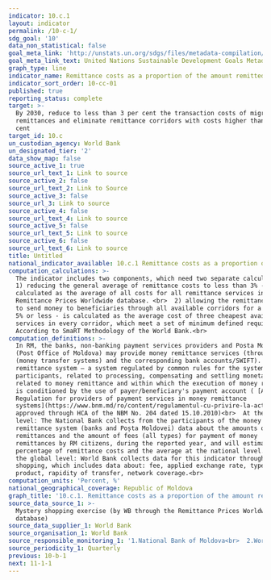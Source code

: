 ```yaml
---
indicator: 10.c.1
layout: indicator
permalink: /10-c-1/
sdg_goal: '10'
data_non_statistical: false
goal_meta_link: 'http://unstats.un.org/sdgs/files/metadata-compilation/Metadata-Goal-10.pdf'
goal_meta_link_text: United Nations Sustainable Development Goals Metadata (pdf 564kB)
graph_type: line
indicator_name: Remittance costs as a proportion of the amount remitted
indicator_sort_order: 10-cc-01
published: true
reporting_status: complete
target: >-
  By 2030, reduce to less than 3 per cent the transaction costs of migrant
  remittances and eliminate remittance corridors with costs higher than 5 per
  cent
target_id: 10.c
un_custodian_agency: World Bank
un_designated_tier: '2'
data_show_map: false
source_active_1: true
source_url_text_1: Link to source
source_active_2: false
source_url_text_2: Link to Source
source_active_3: false
source_url_3: Link to source
source_active_4: false
source_url_text_4: Link to source
source_active_5: false
source_url_text_5: Link to source
source_active_6: false
source_url_text_6: Link to source
title: Untitled
national_indicator_available: 10.c.1 Remittance costs as a proportion of the amount remitted (%)
computation_calculations: >-
  The indicator includes two components, which need two separate calculations:
  1) reducing the general average of remittance costs to less than 3% - is
  calculated as the average of all costs for all remittance services included in
  Remittance Prices Worldwide database. <br>  2) allowing the remittance senders
  to send money to beneficiaries through all available corridors for a cost of
  5% or less - is calculated as the average cost of three cheapest available
  services in every corridor, which meet a set of minimum defined requirements,
  According to SmaRT Methodology of the World Bank.<br>
computation_definitions: >-
  In RM, the banks, non-banking payment services providers and Posta Moldova
  (Post Office of Moldova) may provide money remittance services (through MTS
  (money transfer systems) and the corresponding bank accounts/SWIFT). Money
  remittance system – a system regulated by common rules for the system
  participants, related to processing, compensating and settling monetary means
  related to money remittance and within which the execution of money remittance
  is conditioned by the use of payer/beneficiary's payment account ( [Activity
  Regulation for providers of payment services in money remittance
  systems](https://www.bnm.md/ro/content/regulamentul-cu-privire-la-activitatea-prestatorilor-de-servicii-de-plata-sistemele-de),
  approved through HCA of the NBM No. 204 dated 15.10.2010)<br>  At the national
  level: The National Bank collects from the participants of the money
  remittance system (banks and Poșta Moldovei) data about the amounts of money
  remittances and the amount of fees (all types) for payment of money
  remittances by RM citizens, during the reported year, and will estimate the
  percentage of remittance costs and the average at the national level. <br>  At
  the global level: World Bank collects data for this indicator through Mystery
  shopping, which includes data about: fee, applied exchange rate, type of
  product, rapidity of transfer, network coverage.<br>
computation_units: 'Percent, %'
national_geographical_coverage: Republic of Moldova
graph_title: '10.c.1. Remittance costs as a proportion of the amount remitted (%) '
source_data_source_1: >-
  Mystery shopping exercise (by WB through the Remittance Prices Worldwide (RPW)
  database)
source_data_supplier_1: World Bank
source_organisation_1: World Bank
source_responsible_monitoring_1: '1.National Bank of Moldova<br>  2.World Bank<br> '
source_periodicity_1: Quarterly
previous: 10-b-1
next: 11-1-1
---
```

